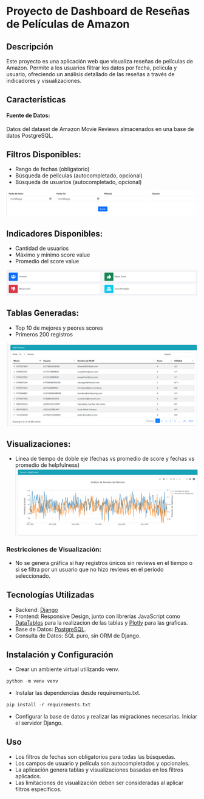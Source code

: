 # Proyecto de Dashboard de Reseñas de Películas de Amazon
## Descripción
Este proyecto es una aplicación web que visualiza reseñas de películas de Amazon. Permite a los usuarios filtrar los datos por fecha, película y usuario, ofreciendo un análisis detallado de las reseñas a través de indicadores y visualizaciones.

## Características
#### Fuente de Datos: 
Datos del dataset de Amazon Movie Reviews almacenados en una base de datos PostgreSQL.

## Filtros Disponibles:
* Rango de fechas (obligatorio)
* Búsqueda de películas (autocompletado, opcional)
* Búsqueda de usuarios (autocompletado, opcional)

![Filtros](imagenes/filtros.png)
## Indicadores Disponibles:
* Cantidad de usuarios
* Máximo y mínimo score value
* Promedio del score value

![Indicadores](imagenes/indicadores.png)

## Tablas Generadas:
* Top 10 de mejores y peores scores
* Primeros 200 registros

![Tablas](imagenes/tablas.png)

## Visualizaciones:
* Línea de tiempo de doble eje (fechas vs promedio de score y fechas vs promedio de helpfulness)
![Visualizaciones](imagenes/visualizaciones.png)

### Restricciones de Visualización:
* No se genera gráfica si hay registros únicos sin reviews en el tiempo o si se filtra por un usuario que no hizo reviews en el período seleccionado.

## Tecnologías Utilizadas
* Backend: [Django](https://www.djangoproject.com/)
* Frontend: Responsive Design, junto con librerías JavaScript como [DataTables](https://datatables.net/) para la realizacion de las tablas y [Plotly](https://plotly.com/javascript/) para las graficas.
* Base de Datos: [PostgreSQL](https://www.postgresql.org/).
* Consulta de Datos: SQL puro, sin ORM de Django.

## Instalación y Configuración
* Crear un ambiente virtual utilizando venv.
```python
python -m venv venv
```
* Instalar las dependencias desde requirements.txt.
```python
pip install -r requirements.txt
```
* Configurar la base de datos y realizar las migraciones necesarias.
Iniciar el servidor Django.


## Uso
* Los filtros de fechas son obligatorios para todas las búsquedas.
* Los campos de usuario y película son autocompletados y opcionales.
* La aplicación genera tablas y visualizaciones basadas en los filtros aplicados.
* Las limitaciones de visualización deben ser consideradas al aplicar filtros específicos.